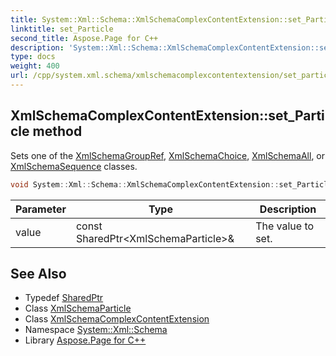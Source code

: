 ```yaml
---
title: System::Xml::Schema::XmlSchemaComplexContentExtension::set_Particle method
linktitle: set_Particle
second_title: Aspose.Page for C++
description: 'System::Xml::Schema::XmlSchemaComplexContentExtension::set_Particle method. Sets one of the XmlSchemaGroupRef, XmlSchemaChoice, XmlSchemaAll, or XmlSchemaSequence classes in C++.'
type: docs
weight: 400
url: /cpp/system.xml.schema/xmlschemacomplexcontentextension/set_particle/
---
```

## XmlSchemaComplexContentExtension::set_Particle method


Sets one of the [XmlSchemaGroupRef](../../xmlschemagroupref/), [XmlSchemaChoice](../../xmlschemachoice/), [XmlSchemaAll](../../xmlschemaall/), or [XmlSchemaSequence](../../xmlschemasequence/) classes.

```cpp
void System::Xml::Schema::XmlSchemaComplexContentExtension::set_Particle(const SharedPtr<XmlSchemaParticle> &value)
```


| Parameter | Type | Description |
| --- | --- | --- |
| value | const SharedPtr\<XmlSchemaParticle\>\& | The value to set. |

## See Also

* Typedef [SharedPtr](../../../system/sharedptr/)
* Class [XmlSchemaParticle](../../xmlschemaparticle/)
* Class [XmlSchemaComplexContentExtension](../)
* Namespace [System::Xml::Schema](../../)
* Library [Aspose.Page for C++](../../../)
